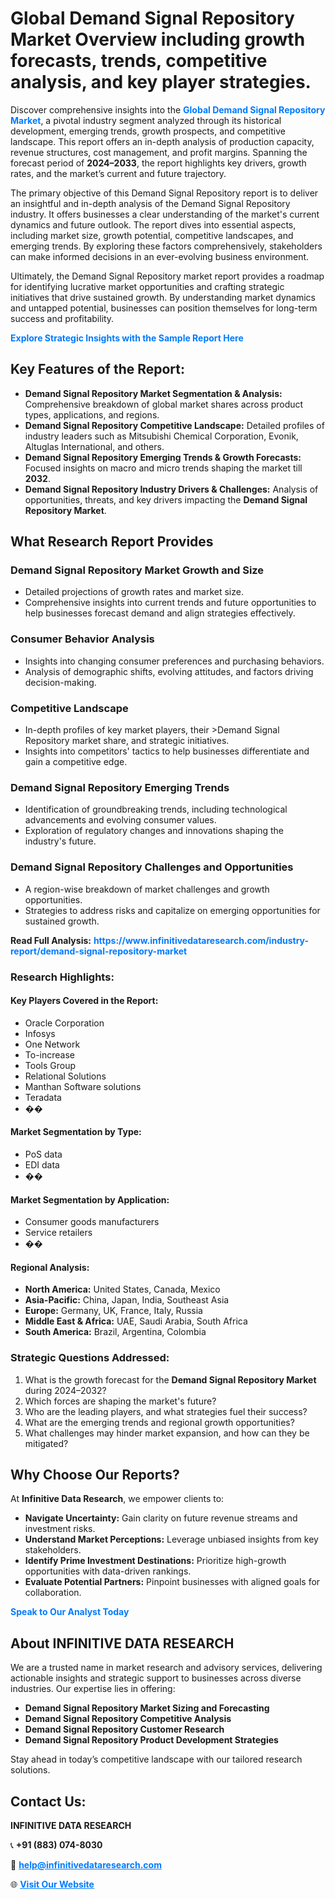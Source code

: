 <h1>Global Demand Signal Repository Market Overview including growth forecasts, trends, competitive analysis, and key player strategies.</h1>
<p>
Discover comprehensive insights into the 
<a href="https://www.infinitivedataresearch.com/industry-report/demand-signal-repository-market" rel="dofollow" style="color: #007BFF; text-decoration: none;"><strong>Global Demand Signal Repository Market</strong></a>, a pivotal industry segment analyzed through its historical development, emerging trends, growth prospects, and competitive landscape. This report offers an in-depth analysis of production capacity, revenue structures, cost management, and profit margins. Spanning the forecast period of <strong>2024–2033</strong>, the report highlights key drivers, growth rates, and the market’s current and future trajectory.
</p>
<p>
The primary objective of this Demand Signal Repository report is to deliver an insightful and in-depth analysis of the Demand Signal Repository industry. It offers businesses a clear understanding of the market's current dynamics and future outlook. The report dives into essential aspects, including market size, growth potential, competitive landscapes, and emerging trends. By exploring these factors comprehensively, stakeholders can make informed decisions in an ever-evolving business environment.
</p>
<p>
Ultimately, the Demand Signal Repository market report provides a roadmap for identifying lucrative market opportunities and crafting strategic initiatives that drive sustained growth. By understanding market dynamics and untapped potential, businesses can position themselves for long-term success and profitability.
</p>
<p>
<a href="https://www.infinitivedataresearch.com/request-sample/reportId=109663" style="color: #007BFF; text-decoration: none;"><strong>Explore Strategic Insights with the Sample Report Here</strong></a>
</p>

<h2>Key Features of the Report:</h2>
<ul>
<li><strong>Demand Signal Repository Market Segmentation & Analysis:</strong> Comprehensive breakdown of global market shares across product types, applications, and regions.</li>
<li><strong>Demand Signal Repository Competitive Landscape:</strong> Detailed profiles of industry leaders such as Mitsubishi Chemical Corporation, Evonik, Altuglas International, and others.</li>
<li><strong>Demand Signal Repository Emerging Trends & Growth Forecasts:</strong> Focused insights on macro and micro trends shaping the market till <strong>2032</strong>.</li>
<li><strong>Demand Signal Repository Industry Drivers & Challenges:</strong> Analysis of opportunities, threats, and key drivers impacting the <strong>Demand Signal Repository Market</strong>.</li>
</ul>

<h2>What Research Report Provides</h2>
<h3>Demand Signal Repository Market Growth and Size</h3>
<ul>
<li>Detailed projections of growth rates and market size.</li>
<li>Comprehensive insights into current trends and future opportunities to help businesses forecast demand and align strategies effectively.</li>
</ul>

<h3>Consumer Behavior Analysis</h3>
<ul>
<li>Insights into changing consumer preferences and purchasing behaviors.</li>
<li>Analysis of demographic shifts, evolving attitudes, and factors driving decision-making.</li>
</ul>

<h3>Competitive Landscape</h3>
<ul>
<li>In-depth profiles of key market players, their >Demand Signal Repository market share, and strategic initiatives.</li>
<li>Insights into competitors' tactics to help businesses differentiate and gain a competitive edge.</li>
</ul>

<h3>Demand Signal Repository Emerging Trends</h3>
<ul>
<li>Identification of groundbreaking trends, including technological advancements and evolving consumer values.</li>
<li>Exploration of regulatory changes and innovations shaping the industry's future.</li>
</ul>

<h3>Demand Signal Repository Challenges and Opportunities</h3>
<ul>
<li>A region-wise breakdown of market challenges and growth opportunities.</li>
<li>Strategies to address risks and capitalize on emerging opportunities for sustained growth.</li>
</ul>
<p><strong>Read Full Analysis:</strong> <a href="https://www.infinitivedataresearch.com/industry-report/demand-signal-repository-market" rel="dofollow" style="color: #007BFF; text-decoration: none;"><strong>https://www.infinitivedataresearch.com/industry-report/demand-signal-repository-market</strong></a></p>
<h3>Research Highlights:</h3>
<h4>Key Players Covered in the Report:</h4>
<ul><li>Oracle Corporation</li><li>Infosys</li><li>One Network</li><li>To-increase</li><li>Tools Group</li><li>Relational Solutions</li><li>Manthan Software solutions</li><li>Teradata</li><li>��</li></ul>
<h4>Market Segmentation by Type:</h4>
<ul><li>PoS data</li><li>EDI data</li><li>��</li></ul>
<h4>Market Segmentation by Application:</h4>
<ul><li>Consumer goods manufacturers</li><li>Service retailers</li><li>��</li></ul>

<h4>Regional Analysis:</h4>
<ul>
<li><strong>North America:</strong> United States, Canada, Mexico</li>
<li><strong>Asia-Pacific:</strong> China, Japan, India, Southeast Asia</li>
<li><strong>Europe:</strong> Germany, UK, France, Italy, Russia</li>
<li><strong>Middle East & Africa:</strong> UAE, Saudi Arabia, South Africa</li>
<li><strong>South America:</strong> Brazil, Argentina, Colombia</li>
</ul>

<h3>Strategic Questions Addressed:</h3>
<ol>
<li>What is the growth forecast for the <strong>Demand Signal Repository Market</strong> during 2024–2032?</li>
<li>Which forces are shaping the market's future?</li>
<li>Who are the leading players, and what strategies fuel their success?</li>
<li>What are the emerging trends and regional growth opportunities?</li>
<li>What challenges may hinder market expansion, and how can they be mitigated?</li>
</ol>

<h2>Why Choose Our Reports?</h2>
<p>At <strong>Infinitive Data Research</strong>, we empower clients to:</p>
<ul>
<li><strong>Navigate Uncertainty:</strong> Gain clarity on future revenue streams and investment risks.</li>
<li><strong>Understand Market Perceptions:</strong> Leverage unbiased insights from key stakeholders.</li>
<li><strong>Identify Prime Investment Destinations:</strong> Prioritize high-growth opportunities with data-driven rankings.</li>
<li><strong>Evaluate Potential Partners:</strong> Pinpoint businesses with aligned goals for collaboration.</li>
</ul>
<p><a href="https://www.infinitivedataresearch.com/industry-report/demand-signal-repository-market" rel="dofollow" style="color: #007BFF; text-decoration: none;"><strong>Speak to Our Analyst Today</strong></a></p>

<h2>About INFINITIVE DATA RESEARCH</h2>
<p>We are a trusted name in market research and advisory services, delivering actionable insights and strategic support to businesses across diverse industries. Our expertise lies in offering:</p>
<ul>
<li><strong>Demand Signal Repository Market Sizing and Forecasting</strong></li>
<li><strong>Demand Signal Repository Competitive Analysis</strong></li>
<li><strong>Demand Signal Repository Customer Research</strong></li>
<li><strong>Demand Signal Repository Product Development Strategies</strong></li>
</ul>
<p>Stay ahead in today’s competitive landscape with our tailored research solutions.</p>

<h2>Contact Us:</h2>
<p><strong>INFINITIVE DATA RESEARCH</strong></p>
<p>📞 <strong>+91 (883) 074-8030</strong></p>
<p>📧 <strong><a href="mailto:help@infinitivedataresearch.com" style="color: #007BFF;">help@infinitivedataresearch.com</a></strong></p>
<p>🌐 <strong><a href="https://www.infinitivedataresearch.com" rel="dofollow" style="color: #007BFF;">Visit Our Website</a></strong></p>